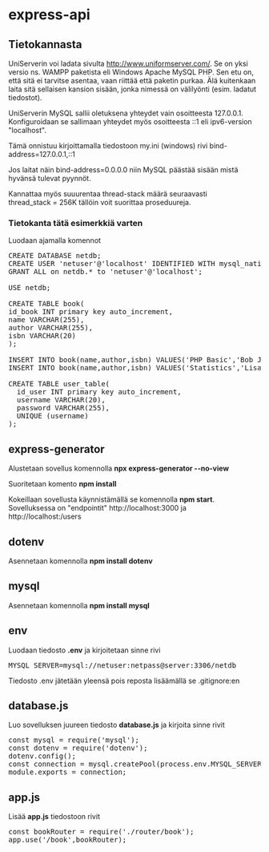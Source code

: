 # express-api

## Tietokannasta

UniServerin voi ladata sivulta http://www.uniformserver.com/.
Se on yksi versio ns. WAMPP paketista eli Windows Apache MySQL PHP. Sen etu on, että sitä ei tarvitse asentaa, vaan riittää että paketin purkaa. Älä kuitenkaan laita sitä sellaisen kansion sisään, jonka nimessä on välilyönti (esim. ladatut tiedostot).

UniServerin MySQL sallii oletuksena yhteydet vain osoitteesta 127.0.0.1. Konfiguroidaan se sallimaan yhteydet myös osoitteesta ::1 eli ipv6-version "localhost".

Tämä onnistuu kirjoittamalla tiedostoon my.ini (windows) rivi
bind-address=127.0.0.1,::1 

Jos laitat näin bind-address=0.0.0.0 niin MySQL päästää sisään mistä hyvänsä tulevat pyynnöt.

Kannattaa myös suuurentaa thread-stack määrä seuraavasti <br>
thread_stack = 256K tällöin voit suorittaa proseduureja.

### Tietokanta tätä esimerkkiä varten

Luodaan ajamalla komennot 
<pre>
CREATE DATABASE netdb;
CREATE USER 'netuser'@'localhost' IDENTIFIED WITH mysql_native_password BY 'netpass';
GRANT ALL on netdb.* to 'netuser'@'localhost';

USE netdb;

CREATE TABLE book(
id_book INT primary key auto_increment,
name VARCHAR(255),
author VARCHAR(255),
isbn VARCHAR(20)
);

INSERT INTO book(name,author,isbn) VALUES('PHP Basic','Bob Jones','123-456-789-111-x');
INSERT INTO book(name,author,isbn) VALUES('Statistics','Lisa Smith','222-333-444-555-y');

CREATE TABLE user_table(
  id_user INT primary key auto_increment,
  username VARCHAR(20),
  password VARCHAR(255),
  UNIQUE (username)
);
</pre>

## express-generator
Alustetaan sovellus komennolla **npx express-generator --no-view**

Suoritetaan komento **npm install**

Kokeillaan sovellusta käynnistämällä se komennolla **npm start**. Sovelluksessa on "endpointit" 
http://localhost:3000 ja http://localhost:/users

## dotenv
Asennetaan komennolla **npm install dotenv**

## mysql
Asennetaan komennolla **npm install mysql**

## env
Luodaan tiedosto **.env** ja kirjoitetaan sinne rivi 
<pre>
MYSQL_SERVER=mysql://netuser:netpass@server:3306/netdb
</pre>
Tiedosto .env jätetään yleensä pois reposta lisäämällä se .gitignore:en

## database.js
Luo sovelluksen juureen tiedosto **database.js** ja kirjoita sinne rivit 
<pre>
const mysql = require('mysql');
const dotenv = require('dotenv');
dotenv.config();
const connection = mysql.createPool(process.env.MYSQL_SERVER);
module.exports = connection;
</pre>

## app.js
Lisää **app.js** tiedostoon rivit 
<pre>
const bookRouter = require('./router/book');
app.use('/book',bookRouter);
</pre>